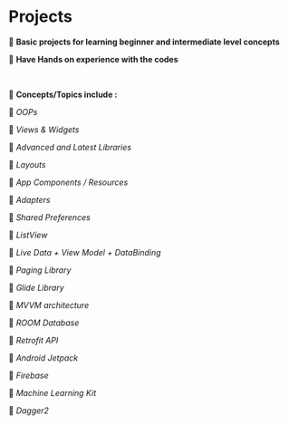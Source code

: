 # Projects 

🔴 **Basic projects for learning beginner and intermediate level concepts**
>
🔴 **Have Hands on experience with the codes**

<br/>

🔴 **Concepts/Topics include :**
>
🍁 *OOPs*
>
🍁 *Views & Widgets*
>
🍁 *Advanced and Latest Libraries*
>
🍁 *Layouts* 
>
🍁 *App Components / Resources*
>
🍁 *Adapters*
>
🍁 *Shared Preferences*
>
🍁 *ListView*
>
🍁 *Live Data + View Model + DataBinding*
>
🍁 *Paging Library*
>
🍁 *Glide Library*
>
🍁 *MVVM architecture*
>
🍁 *ROOM Database*
>
🍁 *Retrofit API*
>
🍁 *Android Jetpack*
>
🍁 *Firebase*
>
🍁 *Machine Learning Kit*
>
🍁 *Dagger2*
